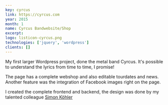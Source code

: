 ```yaml
---
key: cyrcus
link: https://cyrcus.com
year: 2015
month: 1
name: Cyrcus Bandwebsite/Shop
excerpt:
logo: listicon-cyrcus.png
technologies: ['jquery', 'wordpress']
clients: []
---
```


My first larger Wordpress project, done the metal band Cyrcus. It's possible to understand the lyrics from time to time,
I promise!

The page has a complete webshop and also editable tourdates and news. Another feature was the integration of Facebook
images right on the page.

I created the complete frontend and backend, the design was done by my talented
colleague <a href="https://simon-koehler.com/" target="_blank" rel="noopener noreferrer">Simon Köhler</a>

